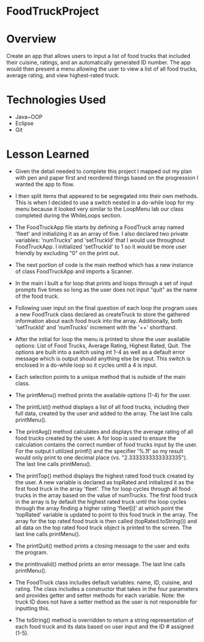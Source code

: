 # FoodTruckProject

# Overview
Create an app that allows users to input a list of food trucks that included their cuisine, ratings, and an automatically generated ID number. The app would then present a menu allowing the user to view a list of all food trucks, average rating, and view highest-rated truck.

# Technologies Used
- Java~OOP
- Eclipse
- Git

# Lesson Learned
- Given the detail needed to complete this project I mapped out my plan with pen and paper first and reordered things based on the progression I wanted the app to flow.   
- I then split items that appeared to be segregated into their own methods. This is when I decided to use a switch nested in a do-while loop for my menu because it looked very similar to the LoopMenu lab our class completed during the WhileLoops section.
- The FoodTruckApp file starts by defining a FoodTruck array named 'fleet' and initializing it as an array of five. I also declared two private variables: 'numTrucks' and 'setTruckId' that I would use throughout FoodTruckApp. I initialized 'setTruckId' to 1 so it would be more user friendly by excluding "0" on the print out.
- The next portion of code is the main method which has a new instance of class FoodTruckApp and imports a Scanner. 
- In the main I built a for loop that prints and loops through a set of input prompts five times so long as the user does not input "quit" as the name of the food truck. 
- Following user input on the final question of each loop the program uses a new FoodTruck class declared as createTruck to store the gathered information about each food truck into the array. Additionally, both 'setTruckId' and 'numTrucks' increment with the '++' shorthand. 
- After the initial for loop the menu is printed to show the user available options: List of Food Trucks, Average Rating, Highest Rated, Quit. The options are built into a switch using int 1-4 as well as a default error message which is output should anything else be input. This switch is enclosed in a do-while loop so it cycles until a 4 is input.
- Each selection points to a unique method that is outside of the main class. 


- The printMenu() method prints the available options (1-4) for the user.
- The printList() method displays a list of all food trucks, including their full data, created by the user and added to the array. The last line calls printMenu().
- The printAvg() method calculates and displays the average rating of all food trucks created by the user. A for loop is used to ensure the calculation contains the correct number of food trucks input by the user. For the output I utilized printf() and the specifier '%.1f' so my result would only print to one decimal place (vs. "2.3333333333333335"). The last line calls printMenu().
- The printTop() method displays the highest rated food truck created by the user. A new variable is declared as topRated and initialized it as the first food truck in the array 'fleet'. The for loop cycles through all food trucks in the array based on the value of numTrucks. The first food truck in the array is by default the highest rated truck until the loop cycles through the array finding a higher rating 'fleet[i]' at which point the 'topRated' variable is updated to point to this food truck in the array. The array for the top rated food truck is then called (topRated.toString()) and all data on the top rated food truck object is printed to the screen. The last line calls printMenu().
- The printQuit() method prints a closing message to the user and exits the program.
- the printInvalid() method prints an error message. The last line calls printMenu().


- The FoodTruck class includes default variables: name, ID, cuisine, and rating. The class includes a constructor that takes in the four parameters and provides getter and setter methods for each variable. Note: the truck ID does not have a setter method as the user is not responsible for inputting this.
- The toString() method is overridden to return a string representation of each food truck and its data based on user input and the ID # assigned (1-5).